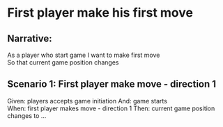 # First player make his first move

## Narrative:
As a player who start game
I want to make first move  
So that current game position changes  

## Scenario 1: First player make move - direction 1
Given: players accepts game initiation 
And: game starts  
When: first player makes move - direction 1
Then: current game position changes to ...  

